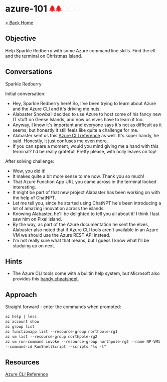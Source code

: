 <!-- report-keep -->

# azure-101 <img src="../img/tree-red.png" alt="drawing" width="20"/><img src="../img/tree-red.png" alt="drawing" width="20"/><img src="../img/tree-outline.png" alt="drawing" width="20"/><img src="../img/tree-outline.png" alt="drawing" width="20"/><img src="../img/tree-outline.png" alt="drawing" width="20"/>

<!-- report-ignore -->

[< Back Home](../README.md)

<!-- report-keep -->

## Objective

Help Sparkle Redberry with some Azure command line skills. Find the elf and the terminal on Christmas Island.

<!-- report-ignore -->

## Conversations

Sparkle Redberry

Initial conversation:

- Hey, Sparkle Redberry here! So, I've been trying to learn about Azure and the Azure CLI and it's driving me nuts.
- Alabaster Snowball decided to use Azure to host some of his fancy new IT stuff on Geese Islands, and now us elves have to learn it too.
- Anyway, I know it's important and everyone says it's not as difficult as it seems, but honestly it still feels like quite a challenge for me.
- Alabaster sent us this [Azure CLI reference](https://learn.microsoft.com/en-us/cli/azure/reference-index?view=azure-cli-latest) as well. It's super handy, he said. Honestly, it just confuses me even more.
- If you can spare a moment, would you mind giving me a hand with this terminal? I'd be really grateful! Pretty please, with holly leaves on top!

After solving challenge:

- Wow, you did it!
- It makes quite a bit more sense to me now. Thank you so much!
- That Azure Function App URL you came across in the terminal looked interesting.
- It might be part of that new project Alabaster has been working on with the help of ChatNPT.
- Let me tell you, since he started using ChatNPT he's been introducing a lot of amazing innovation across the islands.
- Knowing Alabaster, he'll be delighted to tell you all about it! I think I last saw him on Pixel island.
- By the way, as part of the Azure documentation he sent the elves, Alabaster also noted that if Azure CLI tools aren't available in an Azure VM we should use the Azure REST API instead.
- I'm not really sure what that means, but I guess I know what I'll be studying up on next.

## Hints

- The Azure CLI tools come with a builtin help system, but Microsoft also provides this [handy cheatsheet](https://learn.microsoft.com/en-us/cli/azure/reference-index?view=azure-cli-latest).

<!-- report-keep -->

## Approach

Straight forward - enter the commands when prompted:

```console
az help | less
az account show
az group list
az functionapp list --resource-group northpole-rg1
az vm list --resource-group northpole-rg2
az vm run-command invoke --resource-group northpole-rg2 --name NP-VM1 --command-id RunShellScript --scripts "ls -l"
```

## Resources

[Azure CLI Reference](https://learn.microsoft.com/en-us/cli/azure/reference-index?view=azure-cli-latest)
